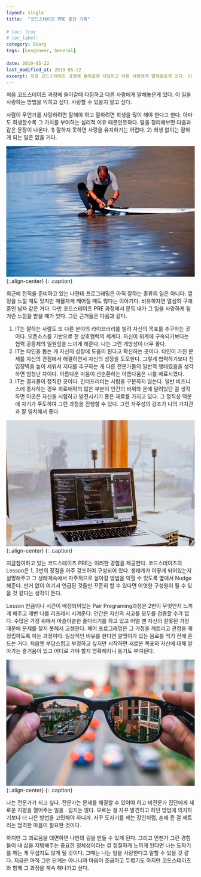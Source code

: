 ```yaml
---
layout:	single
title:	"코드스테이츠 PRE 중간 기록"

# toc: true
# toc_label:
category: Diary
tags: [Eengineer, General]

date: 2019-05-22
last_modified_at: 2019-05-22
excerpt: 처음 코드스테이츠 과정에 들어갈때 다짐하고 다른 사람에게 말해놓은게 있다. 이 일을 사랑하는 방법을 익히고 싶다. 사랑할 수 있을지 알고 싶다.
---
```


처음 코드스테이츠 과정에 들어갈때 다짐하고 다른 사람에게 말해놓은게 있다. 이 일을 사랑하는 방법을 익히고 싶다. 사랑할 수 있을지 알고 싶다.

사람이 무언가를 사랑하려면 잘해야 하고 잘하려면 희생을 많이 해야 한다고 한다. 아마도 희생할수록 그 가치를 부여하는 심리적 이유 때문인듯하다. 말을 정리해보면 다음과 같은 문장이 나온다. 1) 잘하지 못하면 사랑을 유지하기는 어렵다. 2) 희생 없이는 잘하게 되는 일은 없을 거다.


![](/img/1*4BI2_myPhuat5lD7ef-Lnw.jpeg){:.align-center}
{: .caption}

최근에 전직을 준비하고 있는 나한테 프로그래밍은 아직 잘하는 종류의 일은 아니다. 열정을 느낄 때도 있지만 매몰차게 깨어질 때도 많다는 이야기다. 비유하자면 열심히 구애 중인 남자 같은 거다. 다만 코드스테이츠 PRE 과정에서 문득 내가 그 일을 사랑하게 될 거란 느낌을 받을 때가 있다. 그런 근거들은 다음과 같다.

1. IT는 잘하는 사람도 또 다른 분야의 라이브러리를 빌려 자신의 목표를 추구하는 곳이다. 오픈소스를 기반으로 한 상호협력의 세계다. 자신이 위계에 구속되기보다는 협력 공동체의 일원임을 느끼게 해준다. 나는 그런 개방성이 너무 좋다.
2. IT는 타인을 돕는 게 자신의 성장에 도움이 된다고 확신하는 곳이다. 타인이 가진 문제를 자신의 관점에서 해결하면서 자신의 성장을 도모한다. 그렇게 협력하기보다 진입장벽을 높이 세워서 지대를 추구하는 게 다른 전문가들의 일반적 행태였음을 생각하면 엄청난 차이다. 아름다운 마음이 선순환하는 아름다움은 나를 매료시켰다.
3. IT는 결과물이 정직한 곳이다. 인터프리터는 사람을 구분하지 않는다. 일반 비즈니스에 종사하는 경우 희로애락의 많은 부분이 인간의 비위와 운에 달려있단 걸 생각하면 이곳은 자신을 시험하고 발전시키기 좋은 재료를 가지고 있다. 그 정직성 덕분에 자기가 주도하여 그런 과정을 진행할 수 있다. 그런 자주성의 강조가 나의 가치관과 잘 일치해서 좋다.


![](/img/1*mZgsv2ZsOwJAhGNS6mfNZA.jpeg){:.align-center}
{: .caption}

지금참여하고 있는 코드스테이츠 PRE는 이러한 경험을 제공한다. 코드스테이츠의 Lesson은 1, 3번의 장점을 아주 강조하여 구성되어 있다. 생태계가 어떻게 되어있는지 설명해주고 그 생태계속에서 자주적으로 살아갈 방법을 익힐 수 있도록 옆에서 Nudge해준다. 딴거 없이 여기서 언급된 것들만 꾸준히 할 수 있다면 어엿한 구성원이 될 수 있을 것 같다는 생각이 든다.

Lesson 만큼이나 시간이 배정되어있는 Pair Programing과정은 2번이 무엇인지 느끼게 해주고 매번 나를 리프레시 시켜준다. 인간은 자신의 사고를 모두를 검증할 수가 없다. 수많은 가정 위에서 아슬아슬한 줄다리기를 하고 있고 어떨 땐 자신의 잘못된 가정 때문에 문제를 찾지 못해서 고생한다. 페어 프로그래밍은 그 가정을 깨트리고 관점을 재정립하도록 하는 과정이다. 일상적인 비유를 한다면 알맹이가 있는 음료를 먹기 전에 흔드는 거다. 처음엔 부담스럽고 부정하고 싶지만 시작하면 새로운 목표와 자신에 대해 알아가는 즐거움이 있고 어디로 가야 할지 명확해지니 동기도 부여된다.


![](/img/1*JKKcJConLbm0LJmTTOHC6w.jpeg){:.align-center}
{: .caption}

나는 전문가가 되고 싶다. 전문가는 문제를 해결할 수 있어야 하고 비전문가 집단에게 새로운 지평을 열어주는 일을 . 쉽지는 않다. 모르는 걸 자꾸 발견하고 하던 방법에 의지하기보다 더 나은 방법을 고민해야 하니까. 자꾸 도자기를 깨는 장인처럼, 손에 쥔 걸 깨트리는 엄격한 마음이 필요한 것이다.

하지만 그 괴로움을 대면하면 나만의 길을 만들 수 있게 된다. 그리고 언젠가 그런 경험들이 내 삶을 지탱해주는 중요한 정체성이라는 걸 절절하게 느끼게 된다면 나는 도자기를 깨는 게 무섭지도 않게 될 것이다. 그때는 나는 일을 사랑한다고 말할 수 있을 것 같다. 지금은 아직 그런 단계는 아니니까 마음이 조급하고 두렵기도 하지만 코드스테이츠와 함께 그 과정을 계속 해나가고 싶다.

  